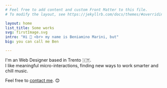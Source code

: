 ```yaml
---
# Feel free to add content and custom Front Matter to this file.
# To modify the layout, see https://jekyllrb.com/docs/themes/#overriding-theme-defaults

layout: home
list_title: Some works
svg: firstImage.svg
intro: "Hi 👋 <br> my name is Beniamino Marini, but"
big: you can call me Ben

---
```



I'm an Web Designer based in Trento 🇮🇹.<br>
I like meaningful micro-interactions, finding new ways to work smarter and chill music. <br>

Feel free to [contact me](mailto:mail@youcancallmeben.design). 😊

